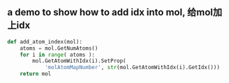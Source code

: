 ## a demo to show how to add idx into mol, 给mol加上idx

```py
def add_atom_index(mol):
    atoms = mol.GetNumAtoms()
    for i in range( atoms ):
        mol.GetAtomWithIdx(i).SetProp(
            'molAtomMapNumber', str(mol.GetAtomWithIdx(i).GetIdx()))
    return mol

```
